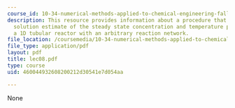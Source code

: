 ```yaml
---
course_id: 10-34-numerical-methods-applied-to-chemical-engineering-fall-2005
description: This resource provides information about a procedure that updates the
  solution estimate of the steady state concentration and temperature profiles in
  a 1D tubular reactor with an arbitrary reaction network.
file_location: /coursemedia/10-34-numerical-methods-applied-to-chemical-engineering-fall-2005/460044932608200212d30541e7d054aa_lec08.pdf
file_type: application/pdf
layout: pdf
title: lec08.pdf
type: course
uid: 460044932608200212d30541e7d054aa

---
```

None